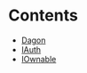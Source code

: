 

# Contents
- [Dagon](Dagon.sol/contract.Dagon.md)
- [IAuth](Dagon.sol/interface.IAuth.md)
- [IOwnable](Dagon.sol/interface.IOwnable.md)
